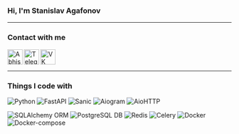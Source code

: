 ### Hi, I'm Stanislav Agafonov
________________________________________________________
### Contact with me

<a href="https://www.instagram.com/agafonov_siberia/">
  <img align="left" alt="Abhishek's Instagram" width="34px" src="https://cdn-icons-png.flaticon.com/512/2111/2111463.png" />
</a>

<a href="https://t.me/AgafonovSiberia">
  <img align="left" alt="Telegram" width="34px" src="https://cdn-icons-png.flaticon.com/512/2111/2111646.png">
</a>

<a href="https://vk.com/agafonov_siberia">
  <img align="left" alt="VK" width="34px" src="https://cdn-icons-png.flaticon.com/512/2504/2504953.png"></a>


<br><br>

__________________________________________________________

### Things I code with
![Python](https://img.shields.io/badge/Python-3-brightgreent)
![FastAPI](https://img.shields.io/badge/FastAPI-Framework-green)
![Sanic](https://img.shields.io/badge/Sanic-Framework-red)
![Aiogram](https://img.shields.io/badge/Aiogram-3.x-blue)
![AioHTTP](https://img.shields.io/badge/AioHTTP-HTTP%20Client%2FServer-blue)


![SQLAlchemy ORM](https://img.shields.io/badge/SQLAlchemy-ORM-orange)
![PostgreSQL DB](https://img.shields.io/badge/PostgreSQL-DB-blue)
![Redis](https://img.shields.io/badge/Redis-Caching-yellow)
![Celery](https://img.shields.io/badge/Celery-Tasks-lightgrey)
![Docker](https://img.shields.io/badge/Docker-Containerization-blue)
![Docker-compose](https://img.shields.io/badge/Docker--compose-Multi--container-blue)






